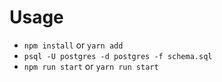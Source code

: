 # Usage

* `npm install` or `yarn add`
* `psql -U postgres -d postgres -f schema.sql`
* `npm run start` or `yarn run start`
